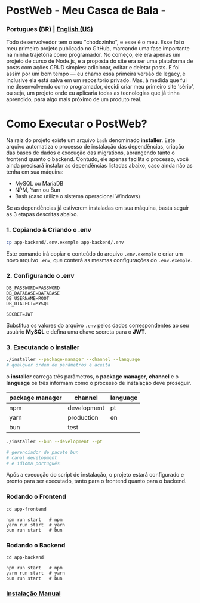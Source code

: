 PostWeb - Meu Casca de Bala -
===

### Portugues (BR) | [English (US)](extra/docs/README.en-us.md)

Todo desenvolvedor tem o seu "chodozinho", e esse é o meu. Esse foi o meu primeiro projeto publicado no GitHub, marcando uma fase importante na minha trajetória como programador. No começo, ele era apenas um projeto de curso de Node.js, e a proposta do site era ser uma plataforma de posts com ações CRUD simples: adicionar, editar e deletar posts. E foi assim por um bom tempo — eu chamo essa primeira versão de legacy, e inclusive ela está salva em um repositório privado. Mas, à medida que fui me desenvolvendo como programador, decidi criar meu primeiro site 'sério', ou seja, um projeto onde eu aplicaria todas as tecnologias que já tinha aprendido, para algo mais próximo de um produto real.

Como Executar o PostWeb?
===

Na raiz do projeto existe um arquivo `bash` denominado **installer**. Este arquivo automatiza o processo de instalação das dependências, criação das bases de dados e execução das migrations, abrangendo tanto o frontend quanto o backend. Contudo, ele apenas facilita o processo, você ainda precisará instalar as dependências listadas abaixo, caso ainda não as tenha em sua máquina:

- MySQL ou MariaDB
- NPM, Yarn ou Bun
- Bash (caso utilize o sistema operacional Windows)

Se as dependências já estiverem instaladas em sua máquina, basta seguir as 3 etapas descritas abaixo.


### 1. Copiando & Criando o .env
```bash
cp app-backend/.env.exemple app-backend/.env
```
Este comando irá copiar o conteúdo do arquivo `.env.exemple` e criar um novo arquivo `.env`, que conterá as mesmas configurações do `.env.exemple`.


### 2. Configurando o .env
```env
DB_PASSWORD=PASSWORD
DB_DATABASE=DATABASE
DB_USERNAME=ROOT
DB_DIALECT=MYSQL

SECRET=JWT
```
Substitua os valores do arquivo `.env` pelos dados correspondentes ao seu usuário **MySQL** e defina uma chave secreta para o **JWT**.


### 3. Executando o **installer**
```bash
./installer --package-manager --channel --language
# qualquer ordem de parâmetros é aceita
```
o **installer** carrega três parâmetros, o **package manager**, **channel** e o **language** os três informam como o processo de instalação deve proseguir.

| package manager | channel | language |
| -------- | ------- | ------- |
| npm | development | pt |
| yarn | production | en |
| bun | test |   |

```bash
./installer --bun --development --pt

# gerenciador de pacote bun
# canal development
# e idioma português
```

Após a execução do script de instalação, o projeto estará configurado e pronto para ser executado, tanto para o frontend quanto para o backend.


### Rodando o Frontend
```shell
cd app-frontend

npm run start   # npm
yarn run start  # yarn
bun run start   # bun
```


### Rodando o Backend
```shell
cd app-backend

npm run start   # npm
yarn run start  # yarn
bun run start   # bun
```

### [Instalação Manual](extra/docs/installer-manual.pt-br.md)
